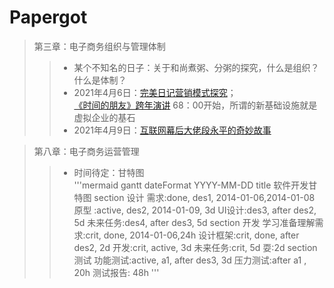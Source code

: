 # Papergot

> 第三章：电子商务组织与管理体制
>> + 某个不知名的日子：关于和尚煮粥、分粥的探究，什么是组织？什么是体制？<br>
>> + 2021年4月6日：<a href="https://www.bilibili.com/video/BV15E411x7XR">完美日记营销模式探究</a>；<br><a href="https://www.bilibili.com/video/BV1oJ411j7ph">《时间的朋友》跨年演讲</a>             68：00开始，所谓的新基础设施就是虚拟企业的基石<br>
>> + 2021年4月9日：<a href="https://www.bilibili.com/video/BV1av411t76E">互联网幕后大佬段永平的奇妙故事</a>



> 第八章：电子商务运营管理
>> + 时间待定：甘特图<br>
'''mermaid
gantt
dateFormat  YYYY-MM-DD
title 软件开发甘特图
section 设计
需求:done,    des1, 2014-01-06,2014-01-08
原型 :active,  des2, 2014-01-09, 3d
UI设计:des3, after des2, 5d
未来任务:des4, after des3, 5d
section 开发
学习准备理解需求:crit, done, 2014-01-06,24h
设计框架:crit, done, after des2, 2d
开发:crit, active, 3d
未来任务:crit, 5d
耍:2d
section 测试
功能测试:active, a1, after des3, 3d
压力测试:after a1  , 20h
测试报告: 48h
'''
